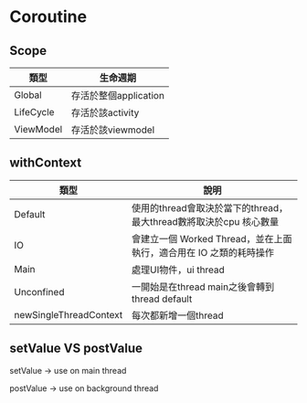 # Coroutine

## Scope

| 類型 | 生命週期 |
| --- | ---- |
| Global | 存活於整個application |
| LifeCycle | 存活於該activity |
| ViewModel | 存活於該viewmodel |

## withContext 

| 類型 | 說明 |
| --- | ---- |
| Default | 使用的thread會取決於當下的thread，最大thread數將取決於cpu 核心數量 |
| IO | 會建立一個 Worked Thread，並在上面執行，適合用在 IO 之類的耗時操作 |
| Main | 處理UI物件，ui thread |
| Unconfined | 一開始是在thread main之後會轉到thread default |
| newSingleThreadContext | 每次都新增一個thread |

## setValue VS postValue 

setValue -> use on main thread

postValue -> use on background thread